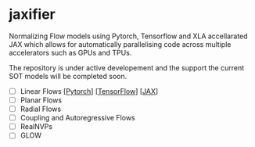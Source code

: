 # jaxifier

Normalizing Flow models using Pytorch, Tensorflow and XLA accellarated JAX which allows for automatically parallelising code across multiple accelerators such as GPUs and TPUs.

The repository is under active developement and the support the current SOT models will be completed soon.

- [ ] Linear Flows [[Pytorch](https://colab.research.google.com/drive/1S-bVMrnnBTIoQZ1OI_5Cd13FrVyKfJ2z#scrollTo=yHrdghn5W4Ca)]        [[TensorFlow]()]   [[JAX]()]
- [ ] Planar Flows
- [ ] Radial Flows
- [ ] Coupling and Autoregressive Flows
- [ ] RealNVPs
- [ ] GLOW
